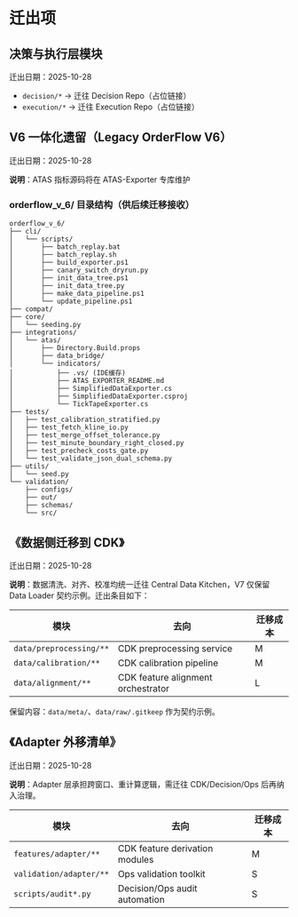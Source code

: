 # 迁出项

## 决策与执行层模块
迁出日期：2025-10-28

- `decision/*` → 迁往 Decision Repo（占位链接）
- `execution/*` → 迁往 Execution Repo（占位链接）

## V6 一体化遗留（Legacy OrderFlow V6）
迁出日期：2025-10-28

**说明**：ATAS 指标源码将在 ATAS-Exporter 专库维护

### orderflow_v_6/ 目录结构（供后续迁移接收）
```
orderflow_v_6/
├── cli/
│   └── scripts/
│       ├── batch_replay.bat
│       ├── batch_replay.sh
│       ├── build_exporter.ps1
│       ├── canary_switch_dryrun.py
│       ├── init_data_tree.ps1
│       ├── init_data_tree.py
│       ├── make_data_pipeline.ps1
│       └── update_pipeline.ps1
├── compat/
├── core/
│   └── seeding.py
├── integrations/
│   └── atas/
│       ├── Directory.Build.props
│       ├── data_bridge/
│       └── indicators/
│           ├── .vs/ (IDE缓存)
│           ├── ATAS_EXPORTER_README.md
│           ├── SimplifiedDataExporter.cs
│           ├── SimplifiedDataExporter.csproj
│           └── TickTapeExporter.cs
├── tests/
│   ├── test_calibration_stratified.py
│   ├── test_fetch_kline_io.py
│   ├── test_merge_offset_tolerance.py
│   ├── test_minute_boundary_right_closed.py
│   ├── test_precheck_costs_gate.py
│   └── test_validate_json_dual_schema.py
├── utils/
│   └── seed.py
└── validation/
    ├── configs/
    ├── out/
    ├── schemas/
    └── src/
```

## 《数据侧迁移到 CDK》
迁出日期：2025-10-28

**说明**：数据清洗、对齐、校准均统一迁往 Central Data Kitchen，V7 仅保留 Data Loader 契约示例。迁出条目如下：

| 模块 | 去向 | 迁移成本 |
| --- | --- | --- |
| `data/preprocessing/**` | CDK preprocessing service | M |
| `data/calibration/**` | CDK calibration pipeline | M |
| `data/alignment/**` | CDK feature alignment orchestrator | L |

保留内容：`data/meta/`、`data/raw/.gitkeep` 作为契约示例。

## 《Adapter 外移清单》
迁出日期：2025-10-28

**说明**：Adapter 层承担跨窗口、重计算逻辑，需迁往 CDK/Decision/Ops 后再纳入治理。

| 模块 | 去向 | 迁移成本 |
| --- | --- | --- |
| `features/adapter/**` | CDK feature derivation modules | M |
| `validation/adapter/**` | Ops validation toolkit | S |
| `scripts/audit*.py` | Decision/Ops audit automation | S |

